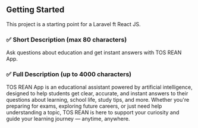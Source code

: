 ## Getting Started

This project is a starting point for a Laravel ft React JS.

### ✅ Short Description (max 80 characters)
Ask questions about education and get instant answers with TOS REAN App.

### ✅ Full Description (up to 4000 characters)

TOS REAN App is an educational assistant powered by artificial intelligence, designed to help students get clear, accurate, and instant answers to their questions about learning, school life, study tips,
and more. Whether you're preparing for exams, exploring future careers, or just need help understanding a topic, TOS REAN is here to support your curiosity and guide your learning journey — anytime, anywhere.